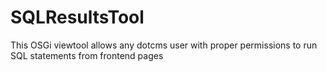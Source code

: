SQLResultsTool
==============

This OSGi viewtool allows any dotcms user with proper permissions to run SQL statements from frontend pages
